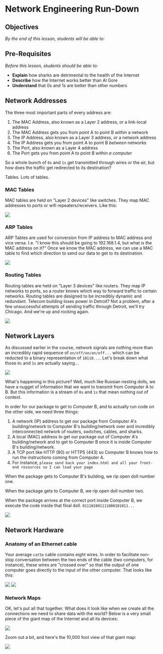 # Network Engineering Run-Down

## Objectives

*By the end of this lesson, students will be able to:*

## Pre-Requisites

*Before this lesson, students should be able to:*

- **Explain** how sharks are detrimental to the health of the Internet
- **Describe** how the Internet works better than Al Gore
- **Understand** that 0s and 1s are better than other numbers

## Network Addresses

<!--Draw up envelope with MAC Address, IP Address, Port -->

The three most important parts of every address are:

1. The MAC Address, also known as a Layer 2 address, or a link-local address
  1. The MAC Address gets you from point A to point B *within* a network
2. The IP Address, also known as a Layer 3 address, or a network address
  2. The IP Address gets you from point A to point B *between* networks
3. The Port, also known as a Layer 4 address
  3. The Port gets you from point A to point B *within a computer*

So a whole bunch of `0s` and `1s` get transmitted through wires or the air, but how does the traffic get redirected to its destination?

Tables.  Lots of tables.

### MAC Tables

MAC tables are held on "Layer 2 devices" like switches.  They map MAC addresses to ports or wifi repeaters/receivers.  Like this:

![](macTable.png)

### ARP Tables

ARP Tables are used for conversion from IP address to MAC address and vice versa.  I.e. "I know this should be going to 192.168.1.4, but what is the MAC address on it?"  Once we know the MAC address, we can use a MAC table to find which direction to send our data to get to its destination.

![](arpTable.jpg)

### Routing Tables

Routing tables are held on "Layer 3 devices" like routers.  They map IP networks to ports, so a router knows which way to forward traffic to certain networks.  Routing tables are designed to be incredibly dynamic and redundant.  Telecom building loses power in Detroit?  Not a problem, after a few unsuccessful attempts of sending traffic through Detroit, we'll try Chicago.  And we're up and rocking again.

![](routingTable.png)

## Network Layers

As discussed earlier in the course, network signals are nothing more than an incredibly rapid sequence of `on/off/on/on/off...` which can be reducted to a binary representation of `10110...`.  Let's break down what those `0s` and `1s` are actually saying...

![](encapsulation.png)

What's happening in this picture?  Well, much like Russian nesting dolls, we have a nugget of information that we want to transmit from Computer A to B.  But this information is a stream of `0s` and `1s` that mean nothing out of context.

In order for our package to get to Computer B, and to actually run code on the other side, we need three things:

1. A network (IP) address to get our package from Computer A's building/network to Computer B's building/network over and incredibly interconnected network of routers, switches, cables, and sharks.
2. A local (MAC) address to get our package out of Computer A's building/network and to get to Computer B once it is inside Computer B's building/network.
3. A TCP port like HTTP (80) or HTTPS (443) so Computer B knows how to run the instructions coming from Computer A.
  1. For instance, `please send back your index.html and all your front-end resources so I can load your page`

When the package gets to Computer B's building, we rip open doll number one.

When the package gets to Computer B, we rip open doll number two.

When the package arrives at the correct port inside Computer B, we execute the code inside that final doll.  `011101001111000101011...`

![](russianNesting.jpg)

## Network Hardware

### Anatomy of an Ethernet cable

Your average `cat5e` cable contains eight wires.  In order to facilitate non-stop conversation between the two ends of the cable (two computers, for instance), these wires are "crossed over" so that the output of one computer goes directly to the input of the other computer.  That looks like this:

![](crossoverCable.gif)
![](crossoverDiagram.png)

### Network Maps

OK, let's put all that together.  What does it look like when we create all the connections we need to share data with the world?  Below is a very small piece of the giant map of the Internet and all its devices:

![](hybridMap.png)

Zoom out a bit, and here's the 10,000 foot view of that giant map:

![](network-nodes.png)
